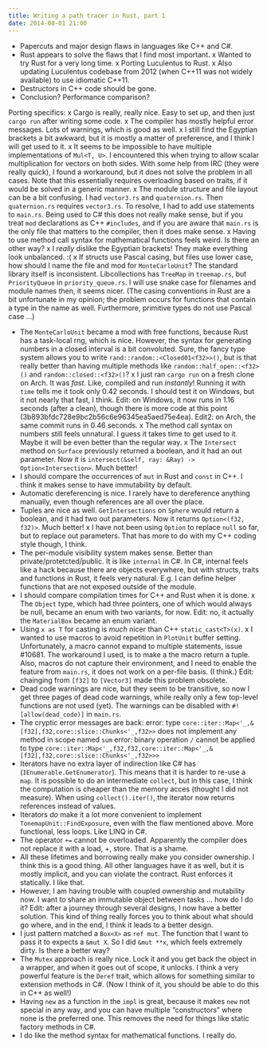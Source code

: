 ```yaml
---
title: Writing a path tracer in Rust, part 1
date: 2014-08-01 21:00
---
```


- Papercuts and major design flaws in languages like C++ and C#.
- Rust appears to solve the flaws that I find most important.
x Wanted to try Rust for a very long time.
x Porting Luculentus to Rust.
x Also updating Luculentus codebase from 2012 (when C++11 was not widely available) to use idiomatic C++11.
- Destructors in C++ code should be gone.
- Conclusion? Performance comparison?

Porting specifics:
x Cargo is really, really nice. Easy to set up, and then just `cargo run` after writing some code.
x The compiler has mostly helpful error messages. Lots of warnings, which is good as well.
x I still find the Egyptian brackets a bit awkward, but it is mostly a matter of preference, and I think I will get used to it.
x It seems to be impossible to have multiple implementations of `Mul<T, U>`. I encountered this when trying to allow scalar multiplication for vectors on both sides.
  With some help from IRC (they were really quick), I found a workaround, but it does not solve the problem in all cases.
  Note that this essentially requires overloading based on traits, if it would be solved in a generic manner.
x The module structure and file layout can be a bit confusing. I had `vector3.rs` and `quaternion.rs`.
  Then `quaternion.rs` requires `vector3.rs`. To resolve, I had to add use statements to `main.rs`.
  Being used to C# this does not really make sense, but if you treat `mod` declarations as C++ `#includes`,
  and if you are aware that `main.rs` is the only file that matters to the compiler,
  then it does make sense.
x Having to use method call syntax for mathematical functions feels weird. Is there an other way?
x I _really_ dislike the Egyptian brackets! They make everything look unbalanced. :(
x If structs use Pascal casing, but files use lower case, how should I name the file and mod for `MonteCarloUnit`?
  The standard library itself is inconsistent. Libcollections has `TreeMap` in `treemap.rs`, but `PriorityQueue` in `priority_queue.rs`.
  I will use snake case for filenames and module names then, it seems nicer.
  (The casing conventions in Rust are a bit unfortunate in my opinion; the problem occurs for functions that contain a type in the name as well.
  Furthermore, primitive types do not use Pascal case ...)
- The `MonteCarloUnit` became a mod with free functions, because Rust has a task-local rng, which is nice.
  However, the syntax for generating numbers in a closed interval is a bit convoluted.
  Sure, the fancy type system allows you to write `rand::random::<Closed01<f32>>()`,
  but is that really better than having multiple methods like `random::half_open::<f32>()` and `random::closed::<f32>()`?
x I just ran `cargo run` on a fresh clone on Arch. It was _fast_.
  Like, compiled and run _instantly_!
  Running it with `time` tells me it took only 0.42 seconds. I should test it on Windows, but it not nearly that fast, I think.
  Edit: on Windows, it now runs in 1.16 seconds (after a clean), though there is more code at this point (3b893bfdc728e9bc2b56c6e96345ea5aed75e4ea).
  Edit2: on Arch, the same commit runs in 0.46 seconds.
x The method call syntax on numbers still feels unnatural. I guess it takes time to get used to it. Maybe it will be even better than the regular way.
x The `Intersect` method on `Surface` previously returned a boolean, and it had an out parameter.
  Now it is `intersect(&self, ray: &Ray) -> Option<Intersection>`. Much better!
- I should compare the occurrences of `mut` in Rust and `const` in C++. I think it makes sense to have immutability by default.
- Automatic dereferencing is nice. I rarely have to dereference anything manually, even though references are all over the place.
- Tuples are nice as well. `GetIntersections` on `Sphere` would return a boolean, and it had two out parameters.
  Now it returns `Option<(f32, f32)>`. Much better!
x I have not been using `Option` to replace `null` so far, but to replace out parameters.
  That has more to do with my C++ coding style though, I think.
- The per-module visibility system makes sense. Better than private/protetcted/public. It is like `internal` in C#.
  In C#, internal feels like a hack because there are objects everywhere,
  but with structs, traits and functions in Rust, it feels very natural.
  E.g. I can define helper functions that are not exposed outside of the module.
- I should compare compilation times for C++ and Rust when it is done.
x The `Object` type, which had three pointers, one of which would always be null, became an enum with two variants, for now.
  Edit: no, it actually the `MaterialBox` became an enum variant.
- Using `x as T` for casting is _much_ nicer than C++ `static_cast<T>(x)`.
x I wanted to use macros to avoid repetition in `PlotUnit` buffer setting.
  Unfortunately, a macro cannot expand to multiple statements, issue #10681.
  The workaround I used, is to make a the macro return a tuple.
  Also, macros do not capture their environment, and I need to enable the feature from `main.rs`, it does not work on a per-file basis. (I think.)
  Edit: chainging from `[f32]` to `[Vector3]` made this problem obsolete.
- Dead code warnings are nice, but they seem to be transitive, so now I get three pages of dead code warnings,
  while really only a few top-level functions are not used (yet).
  The warnings can be disabled with `#![allow(dead_code)]` in `main.rs`.
- The cryptic error messages are back:
      error: type `core::iter::Map<'_,&[f32],f32,core::slice::Chunks<'_,f32>>` does not implement any method in scope named `sum`
      error: binary operation `/` cannot be applied to type `core::iter::Map<'_,f32,f32,core::iter::Map<'_,&[f32],f32,core::slice::Chunks<'_,f32>>>`
- Iterators have no extra layer of indirection like C# has (`IEnumerable.GetEnumerator`).
  This means that it is harder to re-use a `map`.
  It is possible to do an intermediate `collect`, but in this case, I think the computation is cheaper than the memory acces (thought I did not measure).
  When using `collect().iter()`, the iterator now returns references instead of values.
- Iterators _do_ make it a lot more convenient to implement `TonemapUnit::FindExposure`, even with the flaw mentioned above.
  More functional, less loops. Like LINQ in C#.
- The operator `+=` cannot be overloaded. Apparently the compiler does not replace it with a load, +, store. That is a shame.
- All these lifetimes and borrowing really make you consider ownership. I think this is a good thing.
  All other languages have it as well, but it is mostly implicit, and you can violate the contract. Rust enforces it statically.
  I like that.
- However, I am having trouble with coupled ownership and mutability now.
  I want to share an immutable object between tasks ... how do I do it?
  Edit: after a journey through several designs, I now have a better solution.
  This kind of thing really forces you to think about what should go where,
  and in the end, I think it leads to a better design.
- I just pattern matched a `Box<X>` as `ref mut`. The function that I want to pass it to expects a `&mut X`.
  So I did `&mut **x`, which feels extremely dirty. Is there a better way?
- The `Mutex` approach is really nice. Lock it and you get back the object in a wrapper,
  and when it goes out of scope, it unlocks.
  I think a very powerful feature is the `Deref` trait, which allows for something similar to extension methods in C#.
  (Now I think of it, you should be able to do this in C++ as well!)
- Having `new` as a function in the `impl` is great, because it makes `new` not special in any way,
  and you can have multiple “constructors” where none is the preferred one.
  This removes the need for things like static factory methods in C#.
- I do like the method syntax for mathematical functions. I really do.
